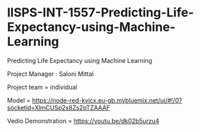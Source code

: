 # llSPS-INT-1557-Predicting-Life-Expectancy-using-Machine-Learning

Predicting Life Expectancy using Machine Learning

Project Manager : Saloni Mittal

Project team = individual

Model = https://node-red-kvicx.eu-gb.mybluemix.net/ui/#!/0?socketid=XlmCUSp2s8Zs2pTZAAAF


Vedio Demonstration = https://youtu.be/dk02b5urzu4
